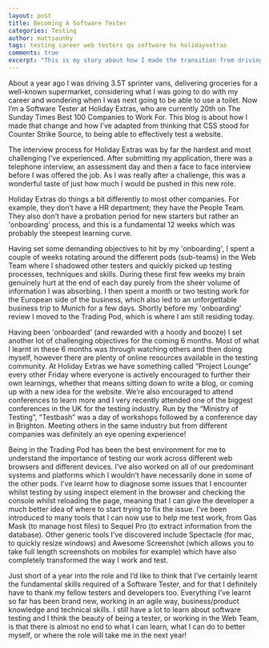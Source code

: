 ```yaml
---
layout: post
title: Becoming A Software Tester
categories: Testing
author: mattsaunby
tags: testing career web testers qa software hx holidayextras
comments: true
excerpt: "This is my story about how I made the transition from driving vans all over Kent, to being able to confidently and effectively test an ecommerce website for bugs and issues."
---
```


About a year ago I was driving 3.5T sprinter vans, delivering groceries for a well-known supermarket, considering what I was going to do with my career and wondering when I was next going to be able to use a toilet. Now I’m a Software Tester at Holiday Extras, who are currently 20th on The Sunday Times Best 100 Companies to Work For. This blog is about how I made that change and how I’ve adapted from thinking that CSS stood for Counter Strike Source, to being able to effectively test a website.

The interview process for Holiday Extras was by far the hardest and most challenging I’ve experienced. After submitting my application, there was a telephone interview, an assessment day and then a face to face interview before I was offered the job. As I was really after a challenge, this was a wonderful taste of just how much I would be pushed in this new role.

Holiday Extras do things a bit differently to most other companies. For example, they don’t have a HR department; they have the People Team. They also don’t have a probation period for new starters but rather an 'onboarding' process, and this is a fundamental 12 weeks which was probably the steepest learning curve.

Having set some demanding objectives to hit by my 'onboarding', I spent a couple of weeks rotating around the different pods (sub-teams) in the Web Team where I shadowed other testers and quickly picked up testing processes, techniques and skills. During these first few weeks my brain genuinely hurt at the end of each day purely from the sheer volume of information I was absorbing. I then spent a month or two testing work for the European side of the business, which also led to an unforgettable business trip to Munich for a few days. Shortly before my 'onboarding' review I moved to the Trading Pod, which is where I am still residing today.

Having been 'onboarded' (and rewarded with a hoody and booze) I set another lot of challenging objectives for the coming 6 months. Most of what I learnt in these 6 months was through watching others and then doing myself, however there are plenty of online resources available in the testing community. At Holiday Extras we have something called “Project Lounge” every other Friday where everyone is actively encouraged to further their own learnings, whether that means sitting down to write a blog, or coming up with a new idea for the website.  We’re also encouraged to attend conferences to learn more and I very recently attended one of the biggest conferences in the UK for the testing industry. Run by the “Ministry of Testing”, “Testbash” was a day of workshops followed by a conference day in Brighton. Meeting others in the same industry but from different companies was definitely an eye opening experience!

Being in the Trading Pod has been the best environment for me to understand the importance of testing our work across different web browsers and different devices. I’ve also worked on all of our predominant systems and platforms which I wouldn’t have necessarily done in some of the other pods. I’ve learnt how to diagnose some issues that I encounter whilst testing by using inspect element in the browser and checking the console whilst reloading the page, meaning that I can give the developer a much better idea of where to start trying to fix the issue. I’ve been introduced to many tools that I can now use to help me test work, from Gas Mask (to manage host files) to Sequel Pro (to extract information from the database). Other generic tools I’ve discovered include Spectacle (for mac, to quickly resize windows) and Awesome Screenshot (which allows you to take full length screenshots on mobiles for example) which have also completely transformed the way I work and test.

Just short of a year into the role and I’d like to think that I’ve certainly learnt the fundamental skills required of a Software Tester, and for that I definitely have to thank my fellow testers and developers too. Everything I’ve learnt so far has been brand new, working in an agile way, business/product knowledge and technical skills. I still have a lot to learn about software testing and I think the beauty of being a tester, or working in the Web Team, is that there is almost no end to what I can learn, what I can do to better myself, or where the role will take me in the next year!
